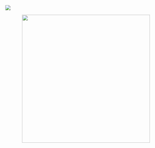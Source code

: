 <sup><img src="https://steamuserimages-a.akamaihd.net/ugc/824566056082911413/D6CF5FF8C8E7C3C693E70B02C55CD2CB0E87D740/"> </sup>
<p align="center"><img src="https://res.cloudinary.com/dtfbvvkyp/image/upload/v1566331377/laravel-logolockup-cmyk-red.svg" width="400"></p>
